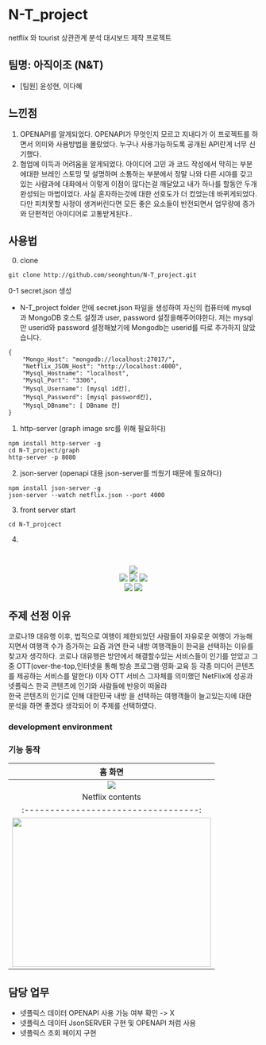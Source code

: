 # N-T_project
netflix 와 tourist 상관관계 분석 대시보드 제작 프로젝트 

## 팀명: 아직이조 (N&T)

* [팀원] 윤성현, 이다혜

## 느낀점
1. OPENAPI를 알게되었다.
OPENAPI가 무엇인지 모르고 지내다가 이 프로젝트를 하면서 의미와 사용방법을 몰랐었다. 누구나 사용가능하도록 공개된 API란게 너무 신기했다.
2. 협업에 이득과 어려움을 알게되었다.
아이디어 고민 과 코드 작성에서 막히는 부분에대한 브레인 스토밍 및 설명하며 소통하는 부분에서 정말 나와 다른 시야를 갖고 있는 사람과에 대화에서 이렇게 이점이 많다는걸 깨달았고
내가 하나를 할동안 두개 완성되는 마법이었다. 사실 혼자하는것에 대한 선호도가 더 컸었는데 바뀌게되었다.
다만 피치못할 사정이 생겨버린다면 모든 좋은 요소들이 반전되면서 업무량에 증가와 단편적인 아이디어로 고통받게된다..

## 사용법
0. clone 
```
git clone http://github.com/seonghtun/N-T_project.git
```
0-1 secret.json 생성 
- N-T_project folder 안에 secret.json 파일을 생성하여 자신의 컴퓨터에 mysql 과 MongoDB 호스트 설정과 user, password 설정을해주어야한다. 저는 mysql 만 userid와 password 설정해놨기에 Mongodb는 userid를 따로 추가하지 않았습니다.
```
{
    "Mongo_Host": "mongodb://localhost:27017/",
    "Netflix_JSON_Host": "http://localhost:4000",
    "Mysql_Hostname": "localhost",
    "Mysql_Port": "3306",
    "Mysql_Username": [mysql id칸],
    "Mysql_Password": [mysql password칸],
    "Mysql_DBname": [ DBname 칸]
}
```

1. http-server (graph image src를 위해 필요하다)
```
npm install http-server -g 
cd N-T_project/graph
http-server -p 8080
```

2. json-server (openapi 대용 json-server를 띄웠기 때문에 필요하다)
```
npm install json-server -g
json-server --watch netflix.json --port 4000
```

3. front server start
```
cd N-T_projcect
```
4. 
<br>
<p align="center">
<img src="https://github.com/seonghtun/N-T_project/assets/74886046/4f53e9a1-be74-4997-ab08-3c8f62beb627" />
<br>
<img src= "https://img.shields.io/badge/Javascript-F7DF1E?style=flat-square&logo=JavaScript&logoColor=white" />
<img src= "https://img.shields.io/badge/nodedotjs-339933?style=flat-square&logo=nodedotjs&logoColor=white" />
<img src= "https://img.shields.io/badge/CSS3-1572B6?style=flat-square&logo=CSS3&logoColor=white" />
<br>
<img src= "https://img.shields.io/badge/amazonec2-FF9900?style=flat-square&logo=amazonec2&logoColor=white" />
<img src= "https://img.shields.io/badge/inux-FCC624?style=flat-square&logo=linux&logoColor=white" />
<br>
</p>

## 주제 선정 이유
코로나19 대유행 이후, 법적으로 여행이 제한되었던 사람들이 자유로운 여행이 가능해지면서 여행객 수가 증가하는 요즘 과연 한국 내방 여행객들이 한국을 선택하는 이유를 찾고자 생각하다. 코로나 대유행은 방안에서 해결할수있는 서비스들이 인기를 얻었고 그중 OTT(over-the-top,인터넷을 통해 방송 프로그램·영화·교육 등 각종 미디어 콘텐츠를 제공하는 서비스를 말한다) 이자 OTT 서비스 그자체를 의미했던 NetFlix에 성공과 넷플릭스 한국 콘텐츠에 인기와 사람들에 반응이 떠올라   
한국 콘텐츠의 인기로 인해 대한민국 내방 을 선택하는 여행객들이 늘고있는지에 대한 분석을 하면 좋겠다 생각되어 이 주제를 선택하였다.
### development environment


### 기능 동작
|                홈 화면             |
| :----------------------------------: | 
| <img src="https://github.com/seonghtun/N-T_project/assets/74886046/aa609b19-1883-46e1-b3b3-1374eb2aaa38" />|
|                Netflix contents              |
|:----------------------------------: | 
| <img src='https://github.com/seonghtun/N-T_project/assets/74886046/c12ca6d2-cb50-4958-ab3c-7660858cbea1' width='400px' height='300px'>  |



## 담당 업무
- 넷플릭스 데이터 OPENAPI 사용 가능 여부 확인  -> X
- 넷플릭스 데이터 JsonSERVER 구현 및  OPENAPI 처럼 사용 
- 넷플릭스 조회 페이지 구현
